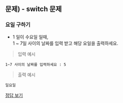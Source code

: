 ## 문제) - switch 문제

### 요일 구하기
* 1 일이 수요일 일때,  
1 ~ 7일 사이의 날짜를 입력 받고 해당 요일을 출력하세요.
 
> 입력 예시

```
1~7 사이의 날짜를 입력하세요 : 5
```

> 출력 예시

```
일요일
```

[정답 보기](test04.c)

